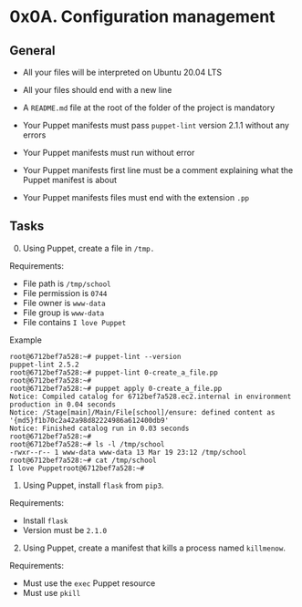 # 0x0A. Configuration management

## General

- All your files will be interpreted on Ubuntu 20.04 LTS

- All your files should end with a new line

- A `README.md` file at the root of the folder of the project is mandatory

- Your Puppet manifests must pass `puppet-lint` version 2.1.1 without any errors

- Your Puppet manifests must run without error

- Your Puppet manifests first line must be a comment explaining what the Puppet manifest is about

- Your Puppet manifests files must end with the extension `.pp`

## Tasks

0. Using Puppet, create a file in `/tmp.`

Requirements:

- File path is `/tmp/school`
- File permission is `0744`
- File owner is `www-data`
- File group is `www-data`
- File contains `I love Puppet`

Example

```
root@6712bef7a528:~# puppet-lint --version
puppet-lint 2.5.2
root@6712bef7a528:~# puppet-lint 0-create_a_file.pp
root@6712bef7a528:~# 
root@6712bef7a528:~# puppet apply 0-create_a_file.pp
Notice: Compiled catalog for 6712bef7a528.ec2.internal in environment production in 0.04 seconds
Notice: /Stage[main]/Main/File[school]/ensure: defined content as '{md5}f1b70c2a42a98d82224986a612400db9'
Notice: Finished catalog run in 0.03 seconds
root@6712bef7a528:~#
root@6712bef7a528:~# ls -l /tmp/school
-rwxr--r-- 1 www-data www-data 13 Mar 19 23:12 /tmp/school
root@6712bef7a528:~# cat /tmp/school
I love Puppetroot@6712bef7a528:~#
```

1. Using Puppet, install `flask` from `pip3`.

Requirements:

- Install `flask`
- Version must be `2.1.0`

2. Using Puppet, create a manifest that kills a process named `killmenow`.

Requirements:

- Must use the `exec` Puppet resource
- Must use `pkill`
